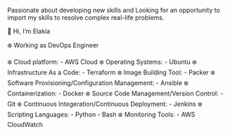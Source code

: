 Passionate about developing new skills and Looking for an opportunity to import my skills to resolve complex real-life problems.

👋 Hi, I’m Elakia

❄️ Working as DevOps Engineer

❄️ Cloud platform: 
        - AWS Cloud
❄️ Operating Systems:
        - Ubuntu
❄️ Infrastructure As a Code:
        - Terraform
❄️ Image Building Tool:
        - Packer
❄️ Software Provisioning/Configuration Management:
        - Ansible
❄️ Containerization:
        - Docker
❄️ Source Code Management/Version Control:
        - Git
❄️ Continuous Integeration/Continuous Deployment:
        - Jenkins
❄️ Scripting Languages:
        - Python
        - Bash
❄️ Monitoring Tools:
        - AWS CloudWatch

    
